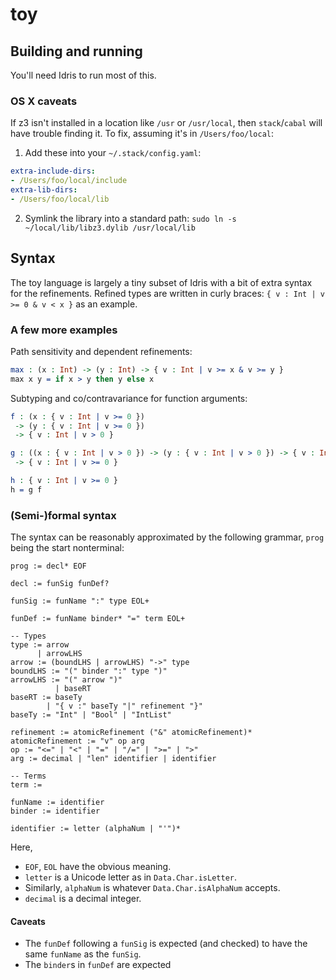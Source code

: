 # toy

## Building and running

You'll need Idris to run most of this.

### OS X caveats

If z3 isn't installed in a location like `/usr` or `/usr/local`, then `stack`/`cabal` will have trouble finding it.
To fix, assuming it's in `/Users/foo/local`:

1. Add these into your `~/.stack/config.yaml`:
```yaml
extra-include-dirs:
- /Users/foo/local/include
extra-lib-dirs:
- /Users/foo/local/lib
```

2. Symlink the library into a standard path: `sudo ln -s ~/local/lib/libz3.dylib /usr/local/lib`

## Syntax

The toy language is largely a tiny subset of Idris with a bit of extra syntax for the refinements.
Refined types are written in curly braces: `{ v : Int | v >= 0 & v < x }` as an example.

### A few more examples

Path sensitivity and dependent refinements:
```idris
max : (x : Int) -> (y : Int) -> { v : Int | v >= x & v >= y }
max x y = if x > y then y else x
```

Subtyping and co/contravariance for function arguments:
```idris
f : (x : { v : Int | v >= 0 })
 -> (y : { v : Int | v >= 0 })
 -> { v : Int | v > 0 }

g : ((x : { v : Int | v > 0 }) -> (y : { v : Int | v > 0 }) -> { v : Int | v >= 0 })
 -> { v : Int | v >= 0 }

h : { v : Int | v >= 0 }
h = g f
```

### (Semi-)formal syntax

The syntax can be reasonably approximated by the following grammar,
`prog` being the start nonterminal:

```ebnf
prog := decl* EOF

decl := funSig funDef?

funSig := funName ":" type EOL+

funDef := funName binder* "=" term EOL+

-- Types
type := arrow
      | arrowLHS
arrow := (boundLHS | arrowLHS) "->" type
boundLHS := "(" binder ":" type ")"
arrowLHS := "(" arrow ")"
          | baseRT
baseRT := baseTy
        | "{ v :" baseTy "|" refinement "}"
baseTy := "Int" | "Bool" | "IntList"

refinement := atomicRefinement ("&" atomicRefinement)*
atomicRefinement := "v" op arg
op := "<=" | "<" | "=" | "/=" | ">=" | ">"
arg := decimal | "len" identifier | identifier

-- Terms
term := 

funName := identifier
binder := identifier

identifier := letter (alphaNum | "'")*
```

Here,
* `EOF`, `EOL` have the obvious meaning.
* `letter` is a Unicode letter as in `Data.Char.isLetter`.
* Similarly, `alphaNum` is whatever `Data.Char.isAlphaNum` accepts.
* `decimal` is a decimal integer.

#### Caveats

* The `funDef` following a `funSig` is expected (and checked) to have the same `funName` as the `funSig`.
* The `binder`s in `funDef` are expected
